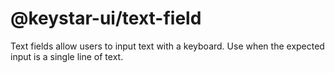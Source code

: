 # @keystar-ui/text-field

Text fields allow users to input text with a keyboard. Use when the expected
input is a single line of text.

